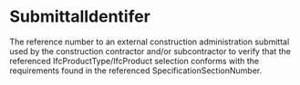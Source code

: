 SubmittalIdentifer
===========

The reference number to an external construction administration submittal used by the construction contractor and/or subcontractor to verify that the referenced IfcProductType/IfcProduct selection conforms with the requirements found in the referenced SpecificationSectionNumber.
